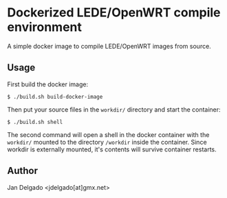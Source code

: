 # Dockerized LEDE/OpenWRT compile environment
A simple docker image to compile LEDE/OpenWRT images from source.

## Usage
First build the docker image:
```
$ ./build.sh build-docker-image 
```

Then put your source files in the `workdir/` directory and start the container:
```
$ ./build.sh shell
```

The second command will open a shell in the docker container with the 
`workdir/` mounted to the directory `/workdir` inside the container. Since 
workdir is externally mounted, it's contents will survive container restarts.

## Author
Jan Delgado <jdelgado[at]gmx.net>

